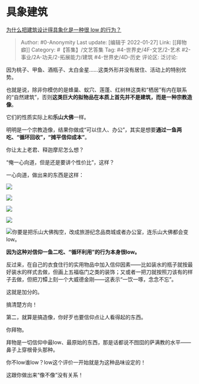 # 具象建筑
[为什么把建筑设计得具象化是一种很 low 的行为？](https://www.zhihu.com/question/57077229/answer/1220823851)

> Author: #0-Anonymity
> Last update: [编辑于 2022-01-27]
> Link: [[拜物癖]]
> Category: #【答集】/文艺答集
> Tag: #4-世界史/4F-文艺/2-艺术 #2-事业/2A-功夫/2-拓展能力/建筑 #4-世界史/4D-历史
> 评论区:
> 泛讨论:

因为桃子、甲鱼、酒瓶子、太白金星……这类外形并没有居住、活动上的特别优势。

也就是说，除非你模仿的是蜂巢、蚁穴、莲蓬、红树林这类和“栖居”有内在联系的“自然建筑”，否则**这类巨大的拟物品在本质上首先并不是建筑，而是一种宗教造像**。

它们的性质实际上和**乐山大佛**一样。

明明是一个宗教造像，结果你做成“可以住人、办公”，其实是想要**通过一鱼两吃、“循环回收”，“摊平信仰成本”**。

你让太上老君、释迦摩尼怎么想？

“俺一心向道，但是还是要讲个性价比”，这样？

一心向道，做出来的东西是这样：

![](https://pic2.zhimg.com/50/v2-dd4be9f7b6fd62c00768102493204586_hd.jpg?source=1940ef5c)

![](https://pic4.zhimg.com/50/v2-174989b8c3eb5878630be07194cbc7db_hd.jpg?source=1940ef5c)

![](https://pic1.zhimg.com/50/v2-5397287fdaca9007386e17d5800514ce_hd.jpg?source=1940ef5c)

![](https://pic2.zhimg.com/50/v2-61c674a1f82c06b51838b5bc2a741207_hd.jpg?source=1940ef5c)

![](https://pic2.zhimg.com/50/v2-7a96a764f58e877124cbd563711e2b77_hd.jpg?source=1940ef5c)你要是把乐山大佛掏空，改成旅游纪念品商城或者办公室，连乐山大佛都会变low。

**因为这种对信仰一鱼二吃、“循环利用”的行为本身很low。**

反过来，在自己的衣食住行的实用物品中加入信仰因素——比如装水的瓶子就按最好装水的样式去做，但画上五福临门之类的装饰；又或者一把刀就按照刀该有的样子去做，但把刀镡上刻一个大威德金刚——这表示“一饮一啄，念念不忘”。

这就是加分的。

搞清楚方向！

第二，就算是搞造像，你好歹也要信仰点让人看得起的东西。

你拜物。

拜物是一切信仰中最low、最原始的东西，那是话都说不囫囵的萨满教的水平——鼻子上穿根骨头那种。

你不low谁low？low这个评价一开始就是为这种品味设定的！

这跟你做出来“像不像”没有关系！
